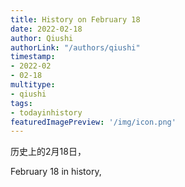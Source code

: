 ```yaml
---
title: History on February 18
date: 2022-02-18
author: Qiushi 
authorLink: "/authors/qiushi"
timestamp: 
- 2022-02
- 02-18
multitype: 
- qiushi
tags: 
- todayinhistory
featuredImagePreview: '/img/icon.png'
---
```









历史上的2月18日，

February 18 in history, 

<!--more-->

